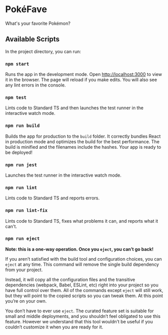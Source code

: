 # PokéFave

What's your favorite Pokémon?

## Available Scripts

In the project directory, you can run:

### `npm start`

Runs the app in the development mode. Open 
[http://localhost:3000](http://localhost:3000) to view it in the browser.
The page will reload if you make edits. You 
will also see any lint errors in the console.

### `npm test`

Lints code to Standard TS and then launches the 
test runner in the interactive watch mode.

### `npm run build`

Builds the app for production to the `build` 
folder. It correctly bundles React in production mode 
and optimizes the build for the best performance. The build is minified and the filenames 
include the hashes. Your app is ready to be deployed!

### `npm run jest`

Launches the test runner in the interactive watch mode.

### `npm run lint`

Lints code to Standard TS and reports errors.

### `npm run lint-fix`

Lints code to Standard TS, fixes what problems 
it can, and reports what it can't.

### `npm run eject`

**Note: this is a one-way operation. Once you `eject`, you can’t go back!**

If you aren’t satisfied with the build tool and configuration choices, you can `eject` at any time. This command will remove the single build dependency from your project.

Instead, it will copy all the configuration files and the transitive dependencies (webpack, Babel, ESLint, etc) right into your project so you have full control over them. All of the commands except `eject` will still work, but they will point to the copied scripts so you can tweak them. At this point you’re on your own.

You don’t have to ever use `eject`. The curated feature set is suitable for small and middle deployments, and you shouldn’t feel obligated to use this feature. However we understand that this tool wouldn’t be useful if you couldn’t customize it when you are ready for it.
